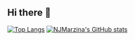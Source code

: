 ## Hi there 👋

<!--
**NJMarzina/NJMarzina** is a ✨ _special_ ✨ repository because its `README.md` (this file) appears on your GitHub profile.

Here are some ideas to get you started:

- 🔭 I’m currently working on ... WannaBet, repo is currently private, will make public soon
- 🌱 I’m currently learning ... Supabase, git
- 👯 I’m looking to collaborate on ... [x]
- 🤔 I’m looking for help with ... [x]
- 💬 Ask me about ... Kendama, Minecraft, Breaking Bad Universe, Severance, WWE
- 📫 How to reach me: ... NJMarzina@gmail.com
- 😄 Pronouns: ... he/him
- ⚡ Fun fact: ... I am a triplet!
-->

[![Top Langs](https://github-readme-stats.vercel.app/api/top-langs/?username=NJMarzina)](https://github.com/NJMarzina/github-readme-stats)
[![NJMarzina's GitHub stats](https://github-readme-stats.vercel.app/api?username=NJMarzina)](https://github.com/NJMarzina/github-readme-stats)
